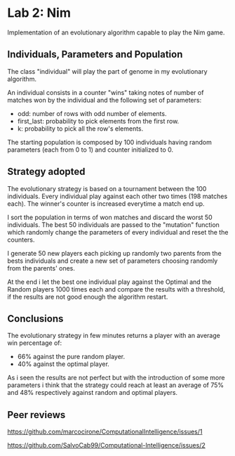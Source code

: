 # Lab 2: Nim
Implementation of an evolutionary algorithm capable to play the Nim game.
## Individuals, Parameters and Population
The class "individual" will play the part of genome in my evolutionary algorithm.

An individual consists in a counter "wins" taking notes of number of matches won by the individual and the following set of parameters:
- odd: number of rows with odd number of elements.
- first_last: probability to pick elements from the first row.
- k: probability to pick all the row's elements.

The starting population is composed by 100 individuals having random parameters (each from 0 to 1) and counter initialized to 0.

## Strategy adopted
The evolutionary strategy is based on a tournament between the 100 individuals. Every individual play against each other two times (198 matches each). The winner's counter is increased everytime a match end up.

I sort the population in terms of won matches and discard the worst 50 individuals. The best 50 individuals are passed to the "mutation" function which randomly change the parameters of every individual and reset the the counters.

I generate 50 new players each picking up randomly two parents from the bests individuals and create a new set of parameters choosing randomly from the parents' ones.

At the end i let the best one individual play against the Optimal and the Random players 1000 times each and compare the results with a threshold, if the results are not good enough the algorithm restart.

## Conclusions
The evolutionary strategy in few minutes returns a player with an average win percentage of:
- 66% against the pure random player.
- 40% against the optimal player.

As i seen the results are not perfect but with the introduction of some more parameters i think that the strategy could reach at least an average of 75% and 48% respectively against random and optimal players.

## Peer reviews
https://github.com/marcocirone/ComputationalIntelligence/issues/1

https://github.com/SalvoCab99/Computational-Intelligence/issues/2